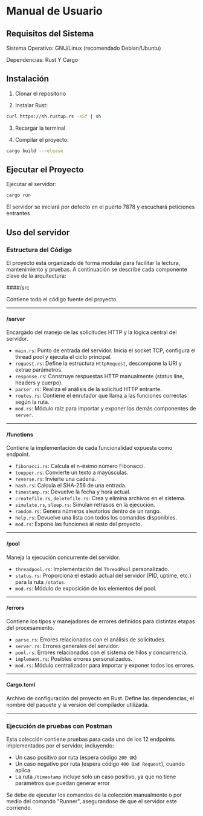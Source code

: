 # Manual de Usuario

## Requisitos del Sistema

Sistema Operativo:
GNU/Linux (recomendado Debian/Ubuntu)

Dependencias:
Rust Y Cargo

## Instalación

1) Clonar el repositorio

2) Instalar Rust: 
```bash
curl https://sh.rustup.rs -sSf | sh
```
3) Recargar la terminal

4) Compilar el proyecto:
```bash
cargo build --release
```

## Ejecutar el Proyecto

Ejecutar el servidor:
```bash
cargo run
```
El servidor se iniciará por defecto en el puerto 7878 y escuchará peticiones entrantes

## Uso del servidor

### Estructura del Código

El proyecto está organizado de forma modular para facilitar la lectura, mantenimiento y pruebas. A continuación se describe cada componente clave de la arquitectura:

####/src

Contiene todo el código fuente del proyecto.

---

#### /server

Encargado del manejo de las solicitudes HTTP y la lógica central del servidor.

- `main.rs`: Punto de entrada del servidor. Inicia el socket TCP, configura el thread pool y ejecuta el ciclo principal.
- `request.rs`: Define la estructura `HttpRequest`, descompone la URI y extrae parámetros.
- `response.rs`: Construye respuestas HTTP manualmente (status line, headers y cuerpo).
- `parser.rs`: Realiza el análisis de la solicitud HTTP entrante.
- `routes.rs`: Contiene el enrutador que llama a las funciones correctas según la ruta.
- `mod.rs`: Módulo raíz para importar y exponer los demás componentes de `server`.

---

#### /functions

Contiene la implementación de cada funcionalidad expuesta como endpoint.

- `fibonacci.rs`: Calcula el n-ésimo número Fibonacci.
- `toupper.rs`: Convierte un texto a mayúsculas.
- `reverse.rs`: Invierte una cadena.
- `hash.rs`: Calcula el SHA-256 de una entrada.
- `timestamp.rs`: Devuelve la fecha y hora actual.
- `createfile.rs`, `deletefile.rs`: Crea y elimina archivos en el sistema.
- `simulate.rs`, `sleep.rs`: Simulan retrasos en la ejecución.
- `random.rs`: Genera números aleatorios dentro de un rango.
- `help.rs`: Devuelve una lista con todos los comandos disponibles.
- `mod.rs`: Expone las funciones al resto del proyecto.

---

#### /pool

Maneja la ejecución concurrente del servidor.

- `threadpool.rs`: Implementación del `ThreadPool` personalizado.
- `status.rs`: Proporciona el estado actual del servidor (PID, uptime, etc.) para la ruta `/status`.
- `mod.rs`: Módulo de exposición de los elementos del pool.

---

#### /errors

Contiene los tipos y manejadores de errores definidos para distintas etapas del procesamiento.

- `parse.rs`: Errores relacionados con el análisis de solicitudes.
- `server.rs`: Errores generales del servidor.
- `pool.rs`: Errores relacionados con el sistema de hilos y concurrencia.
- `implement.rs`: Posibles errores personalizados.
- `mod.rs`: Módulo centralizador para importar y exponer todos los errores.

---

#### Cargo.toml

Archivo de configuración del proyecto en Rust. Define las dependencias, el nombre del paquete y la versión del compilador utilizada.

---

### Ejecución de pruebas con Postman

Esta colección contiene pruebas para cada uno de los 12 endpoints implementados por el servidor, incluyendo:

- Un caso positivo por ruta (espera código `200 OK`)
- Un caso negativo por ruta (espera código `400 Bad Request`), cuando aplica
- La ruta `/timestamp` incluye solo un caso positivo, ya que no tiene parámetros que puedan generar error

Se debe de ejecutar los comandos de la colección manualmente o por medio del comando "Runner", asegurandose de que el servidor este corriendo.
